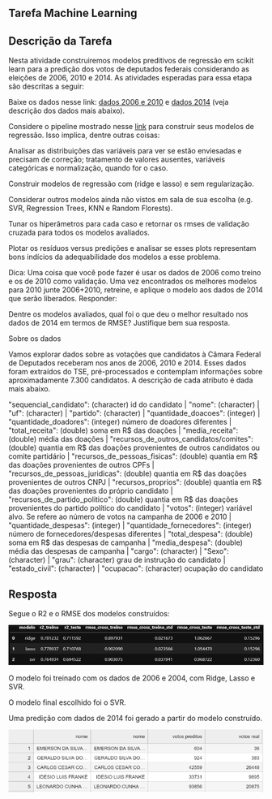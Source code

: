 ## Tarefa Machine Learning

## Descrição da Tarefa

Nesta atividade construiremos modelos preditivos de regressão em scikit learn para a predição dos votos de deputados federais considerando as eleições de 2006, 2010 e 2014. As atividades esperadas para essa etapa são descritas a seguir:

Baixe os dados nesse link: [dados 2006 e 2010](/data/eleicoes_2006_a_2010.csv) e [dados 2014](/data/eleicoes_2014.csv) (veja descrição dos dados mais abaixo).

Considere o pipeline mostrado nesse [link](https://www.kaggle.com/apapiu/regularized-linear-models) para construir seus modelos de regressão. Isso implica, dentre outras coisas:

Analisar as distribuições das variáveis para ver se estão enviesadas e precisam de correção; tratamento de valores ausentes, variáveis categóricas e normalização, quando for o caso.

Construir modelos de regressão com (ridge e lasso) e sem regularização.

Considerar outros modelos ainda não vistos em sala de sua escolha (e.g. SVR, Regression Trees, KNN e Random Florests).

Tunar os hiperâmetros para cada caso e retornar os rmses de validação cruzada para todos os modelos avaliados.

Plotar os resíduos versus predições e analisar se esses plots representam bons indícios da adequabilidade dos modelos a esse problema.

Dica: Uma coisa que você pode fazer é usar os dados de 2006 como treino e os de 2010 como validação. Uma vez encontrados os melhores modelos para 2010 junte 2006+2010, retreine, e aplique o modelo aos dados de 2014 que serão liberados.
Responder:

Dentre os modelos avaliados, qual foi o que deu o melhor resultado nos dados de 2014 em termos de RMSE? Justifique bem sua resposta.

Sobre os dados

Vamos explorar dados sobre as votações que candidatos à Câmara Federal de Deputados receberam nos anos de 2006, 2010 e 2014. Esses dados foram extraídos do TSE, pré-processados e contemplam informações sobre aproximadamente 7.300 candidatos. A descrição de cada atributo é dada mais abaixo.

"sequencial_candidato": (character) id do candidato | "nome": (character) | "uf": (character) | "partido": (character) | "quantidade_doacoes": (integer) | "quantidade_doadores": (integer) número de doadores diferentes | "total_receita": (double) soma em R$ das doações | "media_receita": (double) média das doações | "recursos_de_outros_candidatos/comites": (double) quantia em R$ das doações provenientes de outros candidatos ou comite partidário | "recursos_de_pessoas_fisicas": (double) quantia em R$ das doações provenientes de outros CPFs | "recursos_de_pessoas_juridicas": (double) quantia em R$ das doações provenientes de outros CNPJ | "recursos_proprios": (double) quantia em R$ das doações provenientes do próprio candidato | "recursos_de_partido_politico": (double) quantia em R$ das doações provenientes do partido político do candidato | "votos": (integer) variável alvo. Se refere ao número de votos na campanha de 2006 e 2010 | "quantidade_despesas": (integer) | "quantidade_fornecedores": (integer) número de fornecedores/despesas diferentes | "total_despesa": (double) soma em R$ das despesas de campanha | 
"media_despesa": (double) média das despesas de campanha | "cargo": (character) | "Sexo":  (character) | "grau": (character) grau de instrução do candidato | 
"estado_civil": (character) | "ocupacao": (character) ocupação do candidato

## Resposta

Segue o R2 e o RMSE dos modelos construídos:

<img src="/resultado.png" alt="Resultados"/>

O modelo foi treinado com os dados de 2006 e 2004, com Ridge, Lasso e SVR.

O modelo final escolhido foi o SVR.

Uma predição com dados de 2014 foi gerado a partir do modelo construído.

<img src="/predicao.png" alt="Predicao"/>

